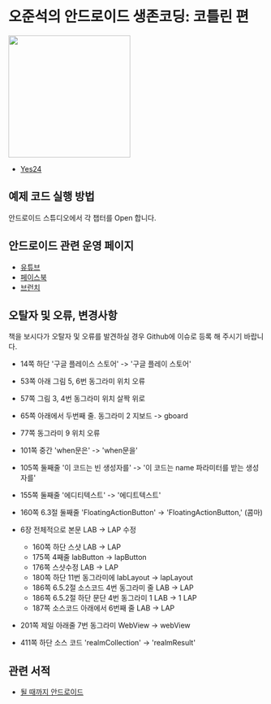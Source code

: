 # 오준석의 안드로이드 생존코딩: 코틀린 편

<img src="http://image.yes24.com/momo/TopCate1985/MidCate002/198416184.jpg" width="240">

* [Yes24](http://bit.ly/2N6RoUS)

## 예제 코드 실행 방법

안드로이드 스튜디오에서 각 챕터를 Open 합니다.

## 안드로이드 관련 운영 페이지
* [유튜브](https://www.youtube.com/playlist?list=PLxTmPHxRH3VWTd-8KB67Itegihkl4SVKe)
* [페이스북](https://www.facebook.com/untilandroid)
* [브런치](https://brunch.co.kr/@hopeless)

## 오탈자 및 오류, 변경사항

책을 보시다가 오탈자 및 오류를 발견하실 경우 Github에 이슈로 등록 해 주시기 바랍니다.

- 14쪽 하단 '구글 플레이스 스토어' -> '구글 플레이 스토어'
- 53쪽 아래 그림 5, 6번 동그라미 위치 오류
- 57쪽 그림 3, 4번 동그라미 위치 살짝 위로
- 65쪽 아래에서 두번째 줄. 동그라미 2 지보드 -> gboard
- 77쪽 동그라미 9 위치 오류
- 101쪽 중간 'when문은' -> 'when문을'
- 105쪽 둘째줄 '이 코드는 빈 생성자를' -> '이 코드는 name 파라미터를 받는 생성자를'
- 155쪽 둘째줄 '에디티텍스트' -> '에디트텍스트'
- 160쪽 6.3절 둘째줄 'FloatingActionButton' -> 'FloatingActionButton,' (콤마)
- 6장 전체적으로 본문 LAB -> LAP 수정
  - 160쪽 하단 스샷 LAB -> LAP
  - 175쪽 4째줄 labButton -> lapButton
  - 176쪽 스샷수정 LAB -> LAP
  - 180쪽 하단 11번 동그라미에 labLayout -> lapLayout
  - 186쪽 6.5.2절 소스코드 4번 동그라미 줄 LAB -> LAP
  - 186쪽 6.5.2절 하단 문단 4번 동그라미 1 LAB -> 1 LAP
  - 187쪽 소스코드 아래에서 6번째 줄 LAB -> LAP
- 201쪽 제일 아래줄 7번 동그라미 WebView -> webView

- 411쪽 하단 소스 코드 'realmCollection' -> 'realmResult'

## 관련 서적

* [될 때까지 안드로이드](http://www.yes24.com/24/goods/59298937?scode=032&OzSrank=1)
